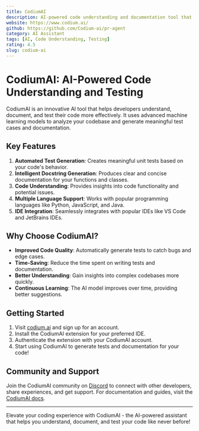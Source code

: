 ```yaml
---
title: CodiumAI
description: AI-powered code understanding and documentation tool that generates meaningful test cases and docstrings
website: https://www.codium.ai/
github: https://github.com/Codium-ai/pr-agent
category: AI Assistant
tags: [AI, Code Understanding, Testing]
rating: 4.5
slug: codium-ai
---
```


# CodiumAI: AI-Powered Code Understanding and Testing

CodiumAI is an innovative AI tool that helps developers understand, document, and test their code more effectively. It uses advanced machine learning models to analyze your codebase and generate meaningful test cases and documentation.

## Key Features

1. **Automated Test Generation**: Creates meaningful unit tests based on your code's behavior.
2. **Intelligent Docstring Generation**: Produces clear and concise documentation for your functions and classes.
3. **Code Understanding**: Provides insights into code functionality and potential issues.
4. **Multiple Language Support**: Works with popular programming languages like Python, JavaScript, and Java.
5. **IDE Integration**: Seamlessly integrates with popular IDEs like VS Code and JetBrains IDEs.

## Why Choose CodiumAI?

- **Improved Code Quality**: Automatically generate tests to catch bugs and edge cases.
- **Time-Saving**: Reduce the time spent on writing tests and documentation.
- **Better Understanding**: Gain insights into complex codebases more quickly.
- **Continuous Learning**: The AI model improves over time, providing better suggestions.

## Getting Started

1. Visit [codium.ai](https://www.codium.ai/) and sign up for an account.
2. Install the CodiumAI extension for your preferred IDE.
3. Authenticate the extension with your CodiumAI account.
4. Start using CodiumAI to generate tests and documentation for your code!

## Community and Support

Join the CodiumAI community on [Discord](https://discord.gg/kG35uSHDBc) to connect with other developers, share experiences, and get support. For documentation and guides, visit the [CodiumAI docs](https://www.codium.ai/docs/).

---

Elevate your coding experience with CodiumAI - the AI-powered assistant that helps you understand, document, and test your code like never before!
